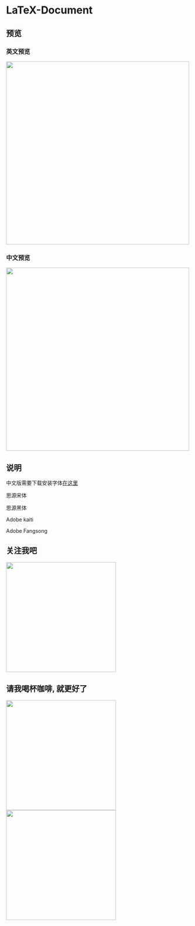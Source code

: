 # LaTeX-Document

## 预览

### 英文预览

<img src="https://raw.githubusercontent.com/MatNoble/LaTeX-Document/master/Images/Document-EN_Page_1.png" width="500">

### 中文预览

<img src="https://raw.githubusercontent.com/MatNoble/LaTeX-Document/master/Images/Document-CN_Page_1.jpg" width="500">

## 说明
中文版需要下载安装字体[在这里](https://github.com/MatNoble/Fonts)

思源宋体

思源黑体

Adobe kaiti

Adobe Fangsong

## 关注我吧

<img src="https://raw.githubusercontent.com/MatNoble/Picture/master/wechat.gif" width="300">

## 请我喝杯咖啡, 就更好了

<img src="https://raw.githubusercontent.com/MatNoble/matnoble.github.io/master/images/wechat.png " width="300">

<img src="https://raw.githubusercontent.com/MatNoble/matnoble.github.io/master/images/zfb.jpg" width="300">
